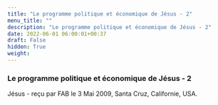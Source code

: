 ```yaml
---
title: "Le programme politique et économique de Jésus - 2"
menu_title: ""
description: "Le programme politique et économique de Jésus - 2"
date: 2022-06-01 06:00:01+00:37
draft: False
hidden: True
weight:
---
```

### Le programme politique et économique de Jésus - 2

Jésus - reçu par FAB le 3 Mai 2009, Santa Cruz, Californie, USA.



